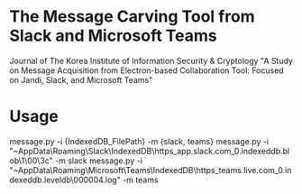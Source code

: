 # The Message Carving Tool from Slack and Microsoft Teams

Journal of The Korea Institute of Information Security & Cryptology
"A Study on Message Acquisition from Electron-based Collaboration Tool: Focused on Jandi, Slack, and Microsoft Teams"

# Usage

message.py -i {IndexedDB_FilePath} -m {slack, teams}
message.py -i "~AppData\Roaming\Slack\IndexedDB\https_app.slack.com_0.indexeddb.blob\1\00\3c" -m slack
message.py -i "~AppData\Roaming\Microsoft\Teams\IndexedDB\https_teams.live.com_0.indexeddb.leveldb\000004.log" -m teams
